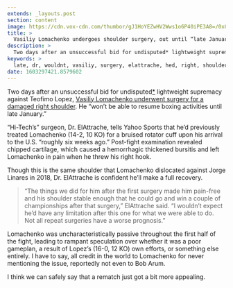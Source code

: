 ```yaml
--- 
extends: _layouts.post 
section: content 
image: https://cdn.vox-cdn.com/thumbor/gJ1HoYEZwHV2Wws1o6P40iPE3A8=/0x0:3000x1571/fit-in/1200x630/cdn.vox-cdn.com/uploads/chorus_asset/file/21976077/1280838897.jpg.jpg 
title: > 
  Vasiliy Lomachenko undergoes shoulder surgery, out until “late January” 
description: > 
  Two days after an unsuccessful bid for undisputed* lightweight supremacy against Teofimo Lopez, Vasiliy Lomachenko underwent surgery for a damaged right shoulder.Though this is the same shoulder that Lomachenko dislocated against Jorge Linares in 2018, Dr. ElAttrache is confident he’ll make a full recovery.“The things we did for him after the first surgery made him pain-free and his shoulder stable enough that he could go and win a couple of championships after that surgery,” ElAttrache said.“I wouldn’t expect he’d have any limitation after this one for what we were able to do.I have to say, all credit in the world to Lomachenko for never mentioning the issue, reportedly not even to Bob Arum. 
keywords: > 
  late, dr, wouldnt, vasiliy, surgery, elattrache, hed, right, shoulder, lomachenko, say, able, undergoes 
date: 1603297421.8579602 
--- 
```

<div><p id="Z3nIVe">Two days after an unsuccessful bid for undisputed<a href="https://www.badlefthook.com/2020/10/15/21517299/lomachenko-vs-lopez-why-saturday-fight-is-not-for-undisputed-lightweight-championship-boxing">*</a> lightweight supremacy against Teofimo Lopez, <a href="https://sports.yahoo.com/vasiliy-lomachenko-undergoes-shoulder-surgery-full-recovery-expected-214057810.html?guccounter=1">Vasiliy Lomachenko underwent surgery for a damaged right shoulder</a>. He &#8220;won&#8217;t be able to resume boxing activities until late January.&#8221;</p>
<p id="yTVAbi">&#8220;Hi-Tech&#8217;s&#8221; surgeon, Dr. ElAttrache, tells Yahoo Sports that he&#8217;d previously treated Lomachenko (14-2, 10 KO) for a bruised rotator cuff upon his arrival to the U.S. &#8220;roughly six weeks ago.&#8221; Post-fight examination revealed chipped cartilage, which caused a hemorrhagic thickened bursitis and left Lomachenko in pain when he threw his right hook.</p>
<p id="AKJ7S5">Though this is the same shoulder that Lomachenko dislocated against Jorge Linares in 2018, Dr. ElAttrache is confident he&#8217;ll make a full recovery. </p>
<blockquote><p id="AmJ0HI">&#8220;The things we did for him after the first surgery made him pain-free and his shoulder stable enough that he could go and win a couple of championships after that surgery,&#8221; ElAttrache said. &#8220;I wouldn&#8217;t expect he&#8217;d have any limitation after this one for what we were able to do. Not all repeat surgeries have a worse prognosis.&#8221;</p></blockquote>
<p id="Cmi2HR">Lomachenko was uncharacteristically passive throughout the first half of the fight, leading to rampant speculation over whether it was a poor gameplan, a result of Lopez&#8217;s (16-0, 12 KO) own efforts, or something else entirely. I have to say, all credit in the world to Lomachenko for never mentioning the issue, reportedly not even to Bob Arum.</p>
<p id="liDzUA">I think we can safely say that a rematch just got a bit more appealing.</p>
  
</div>